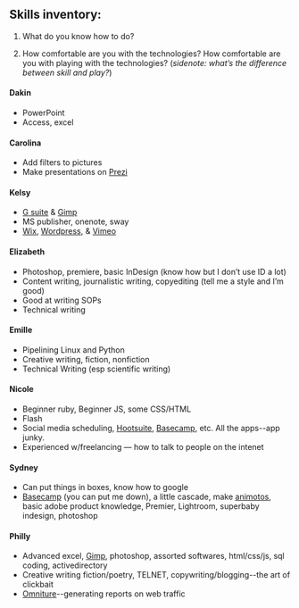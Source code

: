 ## **Skills inventory:**  
1. What do you know how to do?

2. How comfortable are you with the technologies? How comfortable are you with playing with the technologies?  (*sidenote: what’s the difference between skill and play?*)

#### **Dakin**
* PowerPoint
* Access, excel

#### **Carolina**
* Add filters to pictures
* Make presentations on [Prezi](https://prezi.com)

#### **Kelsy**
* [G suite](https://gsuite.google.com) & [Gimp](https://www.gimp.org)
* MS publisher, onenote, sway
* [Wix](https://www.wix.com), [Wordpress](https://wordpress.org/download/), & [Vimeo](https://vimeo.com)

#### **Elizabeth**
* Photoshop, premiere, basic InDesign (know how but I don’t use ID a lot)
* Content writing, journalistic writing, copyediting (tell me a style and I’m good)
* Good at writing SOPs
* Technical writing

#### **Emille**
* Pipelining Linux and Python
* Creative writing, fiction, nonfiction
* Technical Writing (esp scientific writing)

#### **Nicole**
* Beginner ruby, Beginner JS, some CSS/HTML
* Flash
* Social media scheduling, [Hootsuite](https://hootsuite.com), [Basecamp](https://basecamp.com), etc. All the apps--app junky.
* Experienced w/freelancing — how to talk to people on the intenet

#### **Sydney**
* Can put things in boxes, know how to google
* [Basecamp](https://basecamp.com) (you can put me down), a little cascade, make [animotos](https://animoto.com), basic adobe product knowledge, Premier, Lightroom, superbaby indesign, photoshop

#### **Philly**
* Advanced excel, [Gimp](https://www.gimp.org), photoshop, assorted softwares, html/css/js, sql coding, activedirectory
* Creative writing fiction/poetry, TELNET, copywriting/blogging--the art of clickbait
* [Omniture](https://my.omniture.com/login/)--generating reports on web traffic
